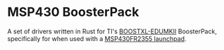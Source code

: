 # MSP430 BoosterPack 

A set of drivers written in Rust for TI's [BOOSTXL-EDUMKII](http://www.ti.com/tool/BOOSTXL-EDUMKII)
BoosterPack, specifically for when used with a [MSP430FR2355 launchpad](https://www.ti.com/tool/MSP-EXP430FR2355).